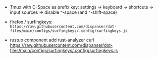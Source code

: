 - Tmux with C-Space as prefix key: settings -> keyboard -> shortcuts -> input sources -> disable ^-space (and ^-shift-space)

- firefox / surfingkeys: `https://raw.githubusercontent.com/dispanser/dot-files/main/configs/surfingkeys/.config/surfingkeys.js`
- rustup component add rust-analyzer
curl https://raw.githubusercontent.com/dispanser/dot-files/main/configs/surfingkeys/.config/surfingkeys.js
